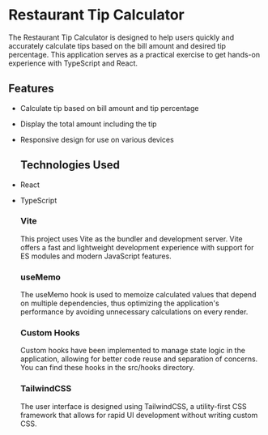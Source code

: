 # Restaurant Tip Calculator
The Restaurant Tip Calculator is designed to help users quickly and accurately calculate tips based on the bill amount and desired tip percentage. This application serves as a practical exercise to get hands-on experience with TypeScript and React.

## Features

- Calculate tip based on bill amount and tip percentage
- Display the total amount including the tip
- Responsive design for use on various devices

  ## Technologies Used

- React
- TypeScript

  ### Vite
  This project uses Vite as the bundler and development server. Vite offers a fast and lightweight development experience with support for ES modules and modern JavaScript features.

  ### useMemo
  The useMemo hook is used to memoize calculated values that depend on multiple dependencies, thus optimizing the application's performance by avoiding unnecessary calculations on every render.

  ### Custom Hooks
  Custom hooks have been implemented to manage state logic in the application, allowing for better code reuse and separation of concerns. You can find these hooks in the src/hooks directory.

  ### TailwindCSS
  The user interface is designed using TailwindCSS, a utility-first CSS framework that allows for rapid UI development without writing custom CSS.
  
